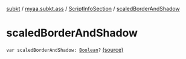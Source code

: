 [subkt](../../index.md) / [myaa.subkt.ass](../index.md) / [ScriptInfoSection](index.md) / [scaledBorderAndShadow](./scaled-border-and-shadow.md)

# scaledBorderAndShadow

`var scaledBorderAndShadow: `[`Boolean`](https://kotlinlang.org/api/latest/jvm/stdlib/kotlin/-boolean/index.html)`?` [(source)](https://github.com/Myaamori/SubKt/blob/0.1.12/src/main/kotlin/myaa/subkt/ass/parser.kt#L810)